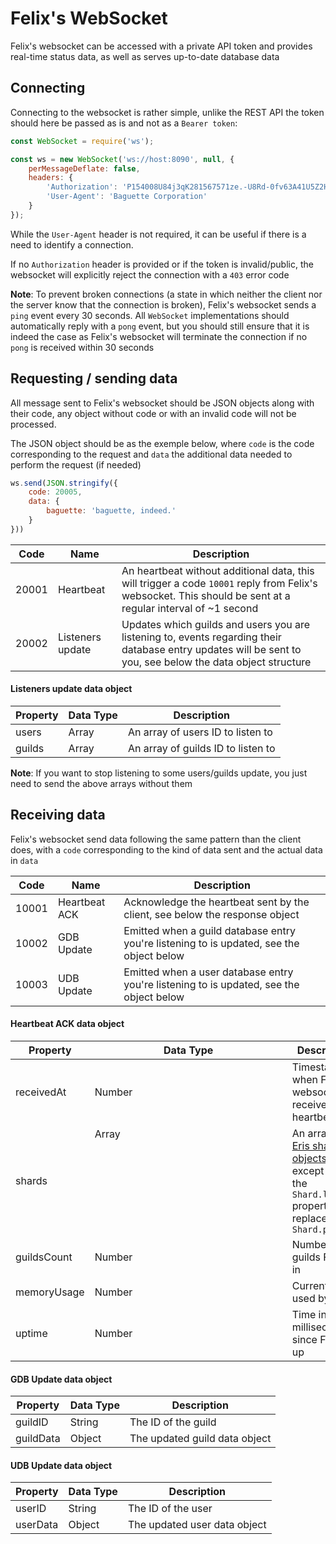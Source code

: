 # Felix's WebSocket

Felix's websocket can be accessed with a private API token and provides real-time status data, as well as serves up-to-date database data

## Connecting

Connecting to the websocket is rather simple, unlike the REST API the token should here be passed as is and not as a `Bearer token`:

```js
const WebSocket = require('ws');

const ws = new WebSocket('ws://host:8090', null, {
    perMessageDeflate: false,
    headers: {
        'Authorization': 'P154008U84j3qK281567571ze.-U8Rd-0fv63A41U5Z2HTV2ab.f187572I874L3v7Q2mc3-p98.9918y96oDRfAhIa4tAd25788.6B06hv6560lyN482Q069$aJ2.hdw8R9M0yW7$jdah7fJ926u5.833s57J7fCUZe18dZZ116_2C.HV0SK1ZJ77F$9TL3eyO9L9p8.N8Yx55y3N6u98DTl879$880c.1K33047s3Z7b74O03xEska2W.pE804WFW4',
        'User-Agent': 'Baguette Corporation'
    }
});
```

While the `User-Agent` header is not required, it can be useful if there is a need to identify a connection.

If no `Authorization` header is provided or if the token is invalid/public, the websocket will explicitly reject the connection with a `403` error code

**Note**: To prevent broken connections (a state in which neither the client nor the server know that the connection is broken), Felix's websocket sends a `ping`
event every 30 seconds. All `WebSocket` implementations should automatically reply with a `pong` event, but you should still ensure that it is indeed the case
as Felix's websocket will terminate the connection if no `pong` is received within 30 seconds

## Requesting / sending data

All message sent to Felix's websocket should be JSON objects along with their code, any object without code or with an invalid code will not be processed.

The JSON object should be as the exemple below, where `code` is the code corresponding to the request and `data` the additional data needed to perform the request (if needed)

```js
ws.send(JSON.stringify({
    code: 20005,
    data: {
        baguette: 'baguette, indeed.'
    }
}))
```

  | Code | Name | Description |
| --- | --- | --- |
| 20001 | Heartbeat | An heartbeat without additional data, this will trigger a code `10001` reply from Felix's websocket. This should be sent at a regular interval of ~1 second |
| 20002 | Listeners update | Updates which guilds and users you are listening to, events regarding their database entry updates will be sent to you, see below the data object structure |

#### Listeners update data object

  | Property | Data Type | Description |
| --- | --- | --- |
| users | Array<String> | An array of users ID to listen to |
| guilds | Array<String> | An array of guilds ID to listen to |

**Note**: If you want to stop listening to some users/guilds update, you just need to send the above arrays without them

## Receiving data

Felix's websocket send data following the same pattern than the client does, with a `code` corresponding to the kind of data sent and the actual data in `data`

  | Code | Name | Description |
| --- | --- | --- |
| 10001 | Heartbeat ACK | Acknowledge the heartbeat sent by the client, see below the response object |
| 10002 | GDB Update | Emitted when a guild database entry you're listening to is updated, see the object below |
| 10003 | UDB Update | Emitted when a user database entry you're listening to is updated, see the object below |

#### Heartbeat ACK data object

  | Property | Data Type | Description |
| --- | --- | --- |
| receivedAt | Number | Timestamp of when Felix's websocket received the heartbeat |
| shards | Array<Object> | An array of [Eris shards objects](https://abal.moe/Eris/docs/Shard) except that the `Shard.latency` property is replaced by `Shard.ping` |
| guildsCount | Number | Number of guilds Felix is in |
| memoryUsage | Number | Current heap used by Felix |
| uptime | Number | Time in milliseconds since Felix is up |

#### GDB Update data object

  | Property | Data Type | Description |
| --- | --- | --- |
| guildID | String | The ID of the guild |
| guildData | Object | The updated guild data object |

#### UDB Update data object

  | Property | Data Type | Description |
| --- | --- | --- |
| userID | String | The ID of the user |
| userData | Object | The updated user data object |